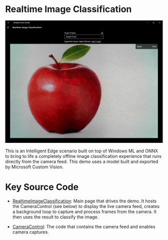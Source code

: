 # Realtime Image Classification

![alt text](https://github.com/Microsoft/Cognitive-Samples-IntelligentKiosk/blob/master/Documentation/RealtimeImageClassification.png "Realtime Image Classification")

This is an Intelligent Edge scenario built on top of Windows ML and ONNX to bring to life a completely offline image classification experience that runs directly from the camera feed. This demo uses a model built and exported by Microsoft Custom Vision.

# Key Source Code

* [RealtimeImageClassification](../Kiosk/Views/RealtimeImageClassification.xaml.cs): Main page that drives the demo. It hosts the CameraControl (see below) to display the live camera feed, creates a background loop to capture and process frames from the camera. It then uses the result to classify the image.

* [CameraControl](../Kiosk/Controls/CameraControl.xaml.cs): The code that contains the camera feed and enables camera captures.
